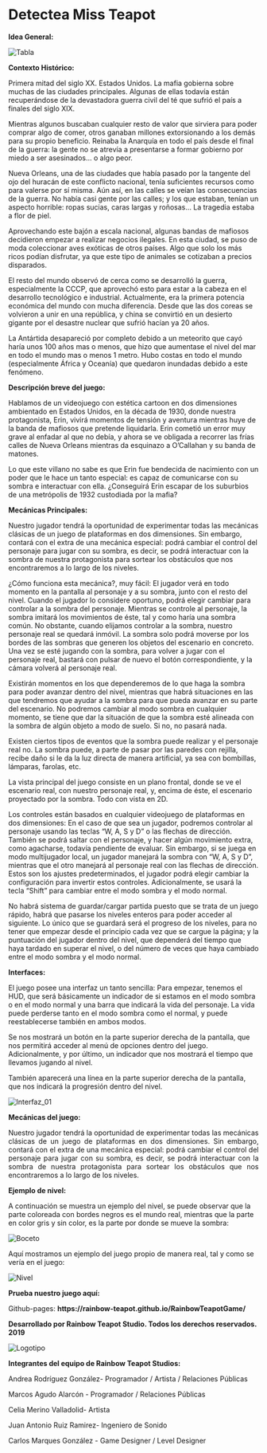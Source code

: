 ﻿# Detectea Miss Teapot
**Idea General:**

![Tabla](Imagenes_readme/tabla.PNG)

**Contexto Histórico:**
<p>Primera mitad del siglo XX. Estados Unidos. La mafia gobierna sobre muchas de las ciudades principales. Algunas de ellas todavía están recuperándose de la devastadora guerra civil del té que sufrió el país a finales del siglo XIX.</p>
<p>Mientras algunos buscaban cualquier resto de valor que sirviera para poder comprar algo de comer, otros ganaban millones extorsionando a los demás para su propio beneficio. Reinaba la Anarquía en todo el país desde el final de la guerra: la gente no se atrevía a presentarse a formar gobierno por miedo a ser asesinados… o algo peor.</p>
<p>Nueva Orleans, una de las ciudades que había pasado por la tangente del ojo del huracán de este conflicto nacional, tenía suficientes recursos como para valerse por sí misma. Aún así, en las calles se veían las consecuencias de la guerra. No había casi gente por las calles; y los que estaban, tenían un aspecto horrible: ropas sucias, caras largas y roñosas… La tragedia estaba a flor de piel.</p>
<p>Aprovechando este bajón a escala nacional, algunas bandas de mafiosos decidieron empezar a realizar negocios ilegales. En esta ciudad, se puso de moda coleccionar aves exóticas de otros países. Algo que solo los más ricos podían disfrutar, ya que este tipo de animales se cotizaban a precios disparados.</p>
<p>El resto del mundo observó de cerca como se desarrolló la guerra, especialmente la CCCP, que aprovechó esto para estar a la cabeza en el desarrollo tecnológico e industrial. Actualmente, era la primera potencia económica del mundo con mucha diferencia. Desde que las dos coreas se volvieron a unir en una república, y china se convirtió en un desierto gigante por el desastre nuclear que sufrió hacían ya 20 años.</p>
<p>La Antártida desapareció por completo debido a un meteorito que cayó haría unos 100 años mas o menos, que hizo que aumentase el nivel del mar en todo el mundo mas o menos 1 metro. Hubo costas en todo el mundo (especialmente África y Oceanía) que quedaron inundadas debido a este fenómeno.</p>

**Descripción breve del juego:**
 
<p>Hablamos de un videojuego con estética cartoon en dos dimensiones ambientado en Estados Unidos, en la década de 1930, donde nuestra protagonista, Erin, vivirá momentos de tensión y aventura mientras huye de la banda de mafiosos que pretende liquidarla. Erin cometió un error muy grave al enfadar al que no debía, y ahora se ve obligada a recorrer las frías calles de Nueva Orleans mientras da esquinazo a O’Callahan y su banda de matones.</p> 
<p>Lo que este villano no sabe es que Erin fue bendecida de nacimiento con un poder que le hace un tanto especial: es capaz de comunicarse con su sombra e interactuar con ella. ¿Conseguirá Erin escapar de los suburbios de una metrópolis de 1932 custodiada por la mafia?</p>

**Mecánicas Principales:**

<p>Nuestro jugador tendrá la oportunidad de experimentar todas las mecánicas clásicas de un juego de plataformas en dos dimensiones. Sin embargo, contará con el extra de una mecánica especial: podrá cambiar el control del personaje para jugar con su sombra, es decir, se podrá interactuar con la sombra de nuestra protagonista para sortear los obstáculos que nos encontraremos a lo largo de los niveles.</p>
<p>¿Cómo funciona esta mecánica?, muy fácil: El jugador verá en todo momento en la pantalla al personaje y a su sombra, junto con el resto del nivel. Cuando el jugador lo considere oportuno, podrá elegir cambiar para controlar a la sombra del personaje. Mientras se controle al personaje, la sombra imitará los movimientos de éste, tal y como haría una sombra común. No obstante, cuando elijamos controlar a la sombra, nuestro personaje real se quedará inmóvil. La sombra solo podrá moverse por los bordes de las sombras que generen los objetos del escenario en concreto. Una vez se esté jugando con la sombra, para volver a jugar con el personaje real, bastará con pulsar de nuevo el botón correspondiente, y la cámara volverá al personaje real.</p>
<p>Existirán momentos en los que dependeremos de lo que haga la sombra para poder avanzar dentro del nivel, mientras que habrá situaciones en las que tendremos que ayudar a la sombra para que pueda avanzar en su parte del escenario. 
No podremos cambiar al modo sombra en cualquier momento, se tiene que dar la situación de que la sombra esté alineada con la sombra de algún objeto a modo de suelo. Si no, no pasará nada.</p>
<p>Existen ciertos tipos de eventos que la sombra puede realizar y el personaje real no. La sombra puede, a parte de pasar por las paredes con rejilla, recibe daño si le da la luz directa de manera artificial, ya sea con bombillas, lámparas, farolas, etc.</p>
<p>La vista principal del juego consiste en un plano frontal, donde se ve el escenario real, con nuestro personaje real, y, encima de éste, el escenario proyectado por la sombra. Todo con vista en 2D.</p>
<p>Los controles están basados en cualquier videojuego de plataformas en dos dimensiones: En el caso de que sea un jugador, podremos controlar al personaje usando las teclas “W, A, S y D” o las flechas de dirección. También se podrá saltar con el personaje, y hacer algún movimiento extra, como agacharse, todavía pendiente de evaluar. Sin embargo, si se juega en modo multijugador local, un jugador manejará la sombra con “W, A, S y D”, mientras que el otro manejará al personaje real con las flechas de dirección. Estos son los ajustes predeterminados, el jugador podrá elegir cambiar la configuración para invertir estos controles. 
Adicionalmente, se usará la tecla “Shift” para cambiar entre el modo sombra y el modo normal.</p>
<p>No habrá sistema de guardar/cargar partida puesto que se trata de un juego rápido, habrá que pasarse los niveles enteros para poder acceder al siguiente. Lo único que se guardará será el progreso de los niveles, para no tener que empezar desde el principio cada vez que se cargue la página; y la puntuación del jugador dentro del nivel, que dependerá del tiempo que haya tardado en superar el nivel, o del número de veces que haya cambiado entre el modo sombra y el modo normal.</p>

**Interfaces:**

<p>El juego posee una interfaz un tanto sencilla: Para empezar, tenemos el HUD, que será básicamente un indicador de si estamos en el modo sombra o en el modo normal y una barra que indicará la vida del personaje. La vida puede perderse tanto en el modo sombra como el normal, y puede reestablecerse también en ambos modos.</p>
<p>Se nos mostrará un botón en la parte superior derecha de la pantalla, que nos permitirá acceder al menú de opciones dentro del juego. Adicionalmente, y por último, un indicador que nos mostrará el tiempo que llevamos jugando al nivel.</p>
<p>También aparecerá una línea en la parte superior derecha de la pantalla, que nos indicará la progresión dentro del nivel.</p>

![Interfaz_01](Escenario_real.PNG)


<p></p>
<p></p>
<p></p>

**Mecánicas del juego:**

<p align="justify">Nuestro jugador tendrá la oportunidad de experimentar todas las mecánicas clásicas de un juego de plataformas en dos dimensiones. Sin embargo, contará con el extra de una mecánica especial: podrá cambiar el control del personaje para jugar con su sombra, es decir, se podrá interactuar con la sombra de nuestra protagonista para sortear los obstáculos que nos encontraremos a lo largo de los niveles.</p>

**Ejemplo de nivel:**

<p>A continuación se muestra un ejemplo del nivel, se puede observar que la parte coloreada con bordes negros es el mundo real, mientras que la parte en color gris y sin color, es la parte por donde se mueve la sombra:</p>

![Boceto](Imagenes_readme/Nivel1_01.png)

<p>Aquí mostramos un ejemplo del juego propio de manera real, tal y como se vería en el juego: </p>

![Nivel](Imagenes_readme/Escenario_real.PNG)

**Prueba nuestro juego aquí:**

<p>Github-pages: <strong>https://rainbow-teapot.github.io/RainbowTeapotGame/</strong> </p>

**Desarrollado por Rainbow Teapot Studio. Todos los derechos reservados. 2019**

![Logotipo](Imagenes_readme/RTLogo.png)

**Integrantes del equipo de Rainbow Teapot Studios:**

<p>Andrea Rodríguez González- Programador / Artista / Relaciones Públicas</p>

<p>Marcos Agudo Alarcón - Programador / Relaciones Públicas </p>

<p>Celia  Merino Valladolid- Artista</p>

<p>Juan Antonio Ruiz Ramirez- Ingeniero de Sonido</p>

<p>Carlos Marques González - Game Designer / Level Designer</p>

